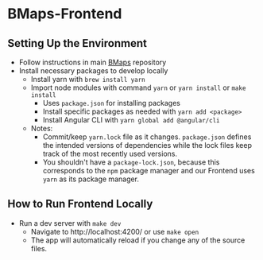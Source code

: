 # BMaps-Frontend

## Setting Up the Environment

- Follow instructions in main [BMaps](https://github.com/ucladevx/BMaps) repository
- Install necessary packages to develop locally
  - Install yarn with `brew install yarn`
  - Import node modules with command `yarn` or `yarn install` or `make install`
    - Uses `package.json` for installing packages
    - Install specific packages as needed with `yarn add <package>`
    - Install Angular CLI with `yarn global add @angular/cli`
  - Notes:
    - Commit/keep `yarn.lock` file as it changes. `package.json` defines the intended versions of dependencies while the lock files keep track of the most recently used versions.
    - You shouldn't have a `package-lock.json`, because this corresponds to the `npm` package manager and our Frontend uses `yarn` as its package manager.

## How to Run Frontend Locally

- Run a dev server with `make dev`
  - Navigate to http://localhost:4200/ or use `make open`
  - The app will automatically reload if you change any of the source files.
